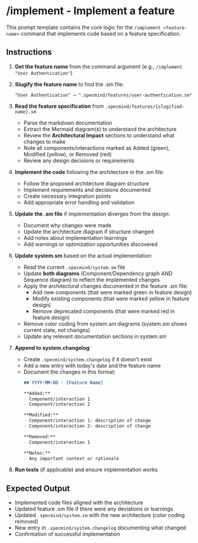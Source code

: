 # /implement - Implement a feature

This prompt template contains the core logic for the `/implement <feature-name>` command that implements code based on a feature specification.

## Instructions

1. **Get the feature name** from the command argument (e.g., `/implement "User Authentication"`)

2. **Slugify the feature name** to find the .sm file:
   ```
   "User Authentication" → ".specmind/features/user-authentication.sm"
   ```

3. **Read the feature specification** from `.specmind/features/{slugified-name}.sm`
   - Parse the markdown documentation
   - Extract the Mermaid diagram(s) to understand the architecture
   - Review the **Architectural Impact** sections to understand what changes to make
   - Note all components/interactions marked as Added (green), Modified (yellow), or Removed (red)
   - Review any design decisions or requirements

4. **Implement the code** following the architecture in the .sm file:
   - Follow the proposed architecture diagram structure
   - Implement requirements and decisions documented
   - Create necessary integration points
   - Add appropriate error handling and validation

5. **Update the .sm file** if implementation diverges from the design:
   - Document why changes were made
   - Update the architecture diagram if structure changed
   - Add notes about implementation learnings
   - Add warnings or optimization opportunities discovered

6. **Update system.sm** based on the actual implementation:
   - Read the current `.specmind/system.sm` file
   - Update **both diagrams** (Component/Dependency graph AND Sequence diagram) to reflect the implemented changes
   - Apply the architectural changes documented in the feature .sm file:
     - Add new components (that were marked green in feature design)
     - Modify existing components (that were marked yellow in feature design)
     - Remove deprecated components (that were marked red in feature design)
   - Remove color coding from system.sm diagrams (system.sm shows current state, not changes)
   - Update any relevant documentation sections in system.sm

7. **Append to system.changelog**:
   - Create `.specmind/system.changelog` if it doesn't exist
   - Add a new entry with today's date and the feature name
   - Document the changes in this format:
     ```markdown
     ## YYYY-MM-DD - [Feature Name]

     **Added:**
     - Component/interaction 1
     - Component/interaction 2

     **Modified:**
     - Component/interaction 1: description of change
     - Component/interaction 2: description of change

     **Removed:**
     - Component/interaction 1

     **Notes:**
     - Any important context or rationale
     ```

8. **Run tests** (if applicable) and ensure implementation works

## Expected Output

- Implemented code files aligned with the architecture
- Updated feature .sm file if there were any deviations or learnings
- Updated `.specmind/system.sm` with the new architecture (color coding removed)
- New entry in `.specmind/system.changelog` documenting what changed
- Confirmation of successful implementation
